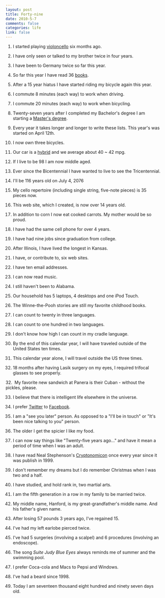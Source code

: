```yaml
--- 
layout: post
title: Forty-nine
date: 2010-5-7
comments: false
categories: life
link: false
---
```

01. I started playing <a title="Cello" href="http://cello.zanshin.net" target="_self">violoncello</a> six months ago.

02. I have only seen or talked to my brother twice in four years.

03. I have been to Germany twice so far this year.

04. So far this year I have read 36 <a title="2010 Books" href="http://zanshin.net/2010-books/" target="_self">books</a>.

05. After a 15 year hiatus I have started riding my bicycle again this year.

06. I commute 8 minutes (each way) to work when driving.

07. I commute 20 minutes (each way) to work when bicycling.

08. Twenty-seven years after I completed my Bachelor's degree I am starting a <a title="Master of Software Engineering" href="http://mse.cis.ksu.edu/" target="_blank">Master's degree</a>.

09. Every year it takes longer and longer to write these lists. This year's was started on April 12th.

10. I now own three bicycles.

11. Our car is a <a title="2010 Honda Insight" href="http://automobiles.honda.com/shop/insight.aspx?ef_id=1097:3:s_a338bbecdfd412643bc2f31e62cb0709_4689905022:S@QKBUNIYWYAAGUrmwwAAATA:20100507123933" target="_blank">hybrid</a> and we average about 40 ~ 42 mpg.

12. If I live to be 98 I am now middle aged.

13. Ever since the Bicentennial I have wanted to live to see the Tricentennial.

14. I'll be 116 years old on July 4, 2076

15. My cello repertoire (including single string, five-note pieces) is 35 pieces now.

16. This web site, which I created, is now over 14 years old.

17. In addition to corn I now eat cooked carrots. My mother would be so proud.

18. I have had the same cell phone for over 4 years.

19. I have had nine jobs since graduation from college.

20. After Illinois, I have lived the longest in Kansas.

21. I have, or contribute to, six web sites.

21. I have ten email addresses.

22. I can now read music.

23. I still haven't been to Alabama.

24. Our household has 5 laptops, 4 desktops and one iPod Touch.

25. The Winne-the-Pooh stories are still my favorite childhood books.

26. I can count to twenty in three languages.

27. I can count to one hundred in two languages.

28. I don't know how high I can count in my cradle language.

29. By the end of this calendar year, I will have traveled outside of the United States ten times.

30. This calendar year alone, I will travel outside the US three times.

31. 18 months after having Lasik surgery on my eyes, I required trifocal glasses to see properly.

32.  My favorite new sandwich at Panera is their Cuban - without the pickles, please.

33. I believe that there is intelligent life elsewhere in the universe.

34. I prefer <a title="@zanshin" href="http://twitter.com/zanshin" target="_blank">Twitter</a> to <a title="Mark H Nichols" href="http://www.facebook.com/markhnichols" target="_blank">Facebook</a>.

35. I am a "see you later" person. As opposed to a "I'll be in touch" or "It's been nice talking to you" person.

36. The older I get the spicier I like my food.

37. I can now say things like "Twenty-five years ago…" and have it mean a period of time when I was an adult.

38. I have read Neal Stephenson's <a href="http://www.amazon.com/gp/product/0060512806?ie=UTF8&amp;tag=zanshinnet&amp;linkCode=as2&amp;camp=1789&amp;creative=390957&amp;creativeASIN=0060512806">Cryptonomicon</a> once every year since it was publish in 1999.

39. I don't remember my dreams but I do remember Christmas when I was two and a half.

40. I have studied, and hold rank in, two martial arts.

41. I am the fifth generation in a row in my family to be married twice.

42. My middle name, Hanford, is my great-grandfather's middle name. And his father's given name.

43. After losing 57 pounds 3 years ago, I've regained 15.

44. I've had my left earlobe pierced twice.

45. I've had 5 surgeries (involving a scalpel) and 6 procedures (involving an endoscope).

46. The song <em>Suite Judy Blue Eyes</em> always reminds me of summer and the swimming pool.

47. I prefer Coca-cola and Macs to Pepsi and Windows.

48. I've had a beard since 1998.

49. Today I am seventeen thousand eight hundred and ninety seven days old.
